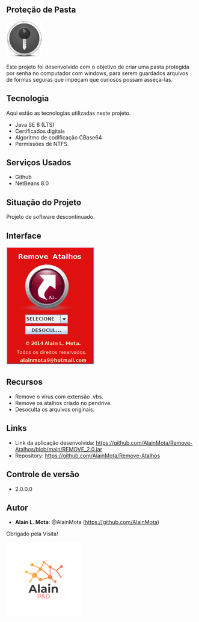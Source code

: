 ## Proteção de Pasta
![Logo of the project](https://github.com/AlainMota/readme_images/blob/main/logo_protecao.png)

Este projeto foi desenvolvido com o objetivo de criar uma pasta protegida por senha no computador com windows, para serem guardados arquivos de formas seguras que impeçam que curiosos possam asseça-las.

## Tecnologia 

Aqui estão as tecnologias utilizadas neste projeto.

* Java SE 8 (LTS)
* Certificados digitais
* Algoritmo de codificação CBase64
* Permissões de NTFS.

## Serviços Usados

* Github
* NetBeans 8.0


## Situação do Projeto
Projeto de software descontinuado.

## Interface

![interface](https://github.com/AlainMota/readme_images/blob/main/designe_remove.png)


## Recursos

  - Remove o vírus com extensão .vbs.
  - Remove os atalhos criado no pendrive.
  - Desoculta os arquivos originais.


## Links

  - Link da aplicação desenvolvida: https://github.com/AlainMota/Remove-Atalhos/blob/main/REMOVE_2.0.jar
  - Repository: https://github.com/AlainMota/Remove-Atalhos
   
## Controle de versão

* 2.0.0.0


## Autor

* **Alain L. Mota**: @AlainMota (https://github.com/AlainMota)

Obrigado pela Visita!

![logo](https://github.com/AlainMota/readme_images/blob/main/logo.png)
